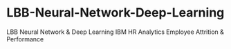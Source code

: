 # LBB-Neural-Network-Deep-Learning
LBB Neural Network &amp; Deep Learning  IBM HR Analytics Employee Attrition &amp; Performance
